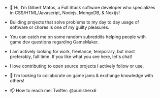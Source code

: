 - 👋 Hi, I’m Gilbert Matos, a Full Stack software developer who specializes in CSS/HTML/Javascript, Nodejs, MongoDB, & Nextjs!
- Building projects that solve problems to my day to day usage of software or chores is one of my guilty pleasures.
- You can catch me on some random subreddits helping people with game dev questions regarding GameMaker.
- I am actively looking for work, freelance, temporary, but most preferably, full time. If you like what you see here, let's chat! 

- I love contributing to open source projects I actively follow or use.
- 💞️ I’m looking to collaborate on game jams & exchange knowledge with others!
- 📫 How to reach me:
Twitter: @punisherx6
<!---
treblig-punisher/treblig-punisher is a ✨ special ✨ repository because its `README.md` (this file) appears on your GitHub profile.
You can click the Preview link to take a look at your changes.
--->
